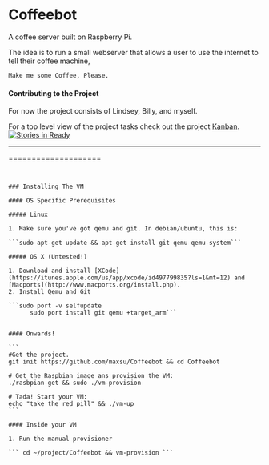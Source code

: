 Coffeebot
=========

A coffee server built on Raspberry Pi. 

The idea is to run a small webserver that allows a user to use the internet to tell their coffee machine,

```Make me some Coffee, Please.```

#### Contributing to the Project
For now the project consists of Lindsey, Billy, and myself.

For a top level view of the project tasks check out the project [Kanban](https://waffle.io/maxsu/coffeebot). [![Stories in Ready](https://badge.waffle.io/maxsu/coffeebot.png)](http://waffle.io/maxsu/coffeebot) 

--------------------
====================
~~~~~~~~~~~~~~~~~~~~


### Installing The VM

#### OS Specific Prerequisites

##### Linux

1. Make sure you've got qemu and git. In debian/ubuntu, this is:

```sudo apt-get update && apt-get install git qemu qemu-system```

##### OS X (Untested!)

1. Download and install [XCode](https://itunes.apple.com/us/app/xcode/id497799835?ls=1&mt=12) and [Macports](http://www.macports.org/install.php).
2. Install Qemu and Git

```sudo port -v selfupdate
      sudo port install git qemu +target_arm```


#### Onwards!

```
#Get the project.
git init https://github.com/maxsu/Coffeebot && cd Coffeebot

# Get the Raspbian image ans provision the VM:
./rasbpian-get && sudo ./vm-provision

# Tada! Start your VM:
echo "take the red pill" && ./vm-up
```

#### Inside your VM

1. Run the manual provisioner

``` cd ~/project/Coffeebot && vm-provision ```





